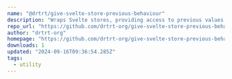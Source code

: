 ```yaml
---
name: "@drtrt/give-svelte-store-previous-behaviour"
description: "Wraps Svelte stores, providing access to previous values."
repo_url: "https://github.com/drtrt-org/give-svelte-store-previous-behaviour"
author: "drtrt-org"
homepage: "https://github.com/drtrt-org/give-svelte-store-previous-behaviour#readme"
downloads: 1
updated: "2024-09-16T09:36:54.285Z"
tags: 
  - utility
---
```

